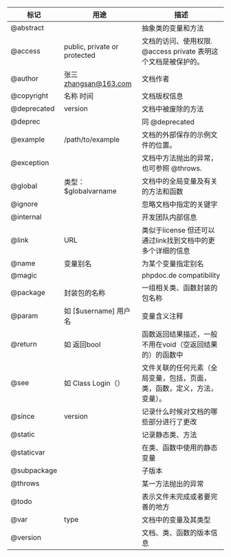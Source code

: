 | 标记        | 用途                         | 描述                                                         |
| ----------- | ---------------------------- | ------------------------------------------------------------ |
| @abstract   |                              | 抽象类的变量和方法                                           |
| @access     | public, private or protected | 文档的访问、使用权限. @access private 表明这个文档是被保护的。 |
| @author     | 张三 <zhangsan@163.com>      | 文档作者                                                     |
| @copyright  | 名称 时间                    | 文档版权信息                                                 |
| @deprecated | version                      | 文档中被废除的方法                                           |
| @deprec     |                              | 同 @deprecated                                               |
| @example    | /path/to/example             | 文档的外部保存的示例文件的位置。                             |
| @exception  |                              | 文档中方法抛出的异常，也可参照 @throws.                      |
| @global     | 类型：$globalvarname         | 文档中的全局变量及有关的方法和函数                           |
| @ignore     |                              | 忽略文档中指定的关键字                                       |
| @internal   |                              | 开发团队内部信息                                             |
| @link       | URL                          | 类似于license 但还可以通过link找到文档中的更多个详细的信息   |
| @name       | 变量别名                     | 为某个变量指定别名                                           |
| @magic      |                              | phpdoc.de compatibility                                      |
| @package    | 封装包的名称                 | 一组相关类、函数封装的包名称                                 |
| @param      | 如 [$username] 用户名        | 变量含义注释                                                 |
| @return     | 如 返回bool                  | 函数返回结果描述，一般不用在void（空返回结果的）的函数中     |
| @see        | 如 Class Login（）           | 文件关联的任何元素（全局变量，包括，页面，类，函数，定义，方法，变量）。 |
| @since      | version                      | 记录什么时候对文档的哪些部分进行了更改                       |
| @static     |                              | 记录静态类、方法                                             |
| @staticvar  |                              | 在类、函数中使用的静态变量                                   |
| @subpackage |                              | 子版本                                                       |
| @throws     |                              | 某一方法抛出的异常                                           |
| @todo       |                              | 表示文件未完成或者要完善的地方                               |
| @var        | type                         | 文档中的变量及其类型                                         |
| @version    |                              | 文档、类、函数的版本信息                                     |